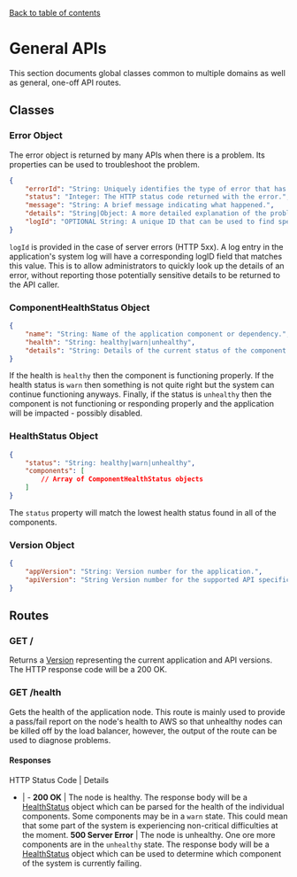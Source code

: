 [Back to table of contents](API.md)

# General APIs
This section documents global classes common to multiple domains as well as general, one-off API routes.

## Classes
### Error Object
The error object is returned by many APIs when there is a problem. Its properties can be used to
troubleshoot the problem.

```json
{
	"errorId": "String: Uniquely identifies the type of error that has occured.",
	"status": "Integer: The HTTP status code returned with the error.",
	"message": "String: A brief message indicating what happened.",
	"details": "String|Object: A more detailed explanation of the problem.",
	"logId": "OPTIONAL String: A unique ID that can be used to find specific information in the system logs."
}
```

`logId` is provided in the case of server errors (HTTP 5xx). A log entry in the application's system log
will have a corresponding logID field that matches this value. This is to allow administrators to quickly
look up the details of an error, without reporting those potentially sensitive details to be returned to the
API caller.

### ComponentHealthStatus Object
```json
{
	"name": "String: Name of the application component or dependency.",
	"health": "String: healthy|warn|unhealthy",
	"details": "String: Details of the current status of the component."
}
```

If the health is `healthy` then the component is functioning properly. If the health status is `warn` then
something is not quite right but the system can continue functioning anyways. Finally, if the status is
`unhealthy` then the component is not functioning or responding properly and the application will be
impacted - possibly disabled.

### HealthStatus Object
```json
{
	"status": "String: healthy|warn|unhealthy",
	"components": [
		// Array of ComponentHealthStatus objects
	]
}
```

The `status` property will match the lowest health status found in all of the components.

### Version Object
```json
{
	"appVersion": "String: Version number for the application.",
	"apiVersion": "String Version number for the supported API specification."
}
```

## Routes
### GET /
Returns a [Version](#version-object) representing the current application and API versions. The HTTP
response code will be a 200 OK.

### GET /health
Gets the health of the application node. This route is mainly used to provide a pass/fail report on the
node's health to AWS so that unhealthy nodes can be killed off by the load balancer, however, the output of
the route can be used to diagnose problems.

#### Responses
HTTP Status Code | Details
- | -
**200 OK** | The node is healthy. The response body will be a [HealthStatus](#healthstatus-object) object which can be parsed for the health of the individual components. Some components may be in a `warn` state. This could mean that some part of the system is experiencing non-critical difficulties at the moment.
**500 Server Error** | The node is unhealthy. One ore more components are in the `unhealthy` state. The response body will be a [HealthStatus](#healthstatus-object) object which can be used to determine which component of the system is currently failing.
